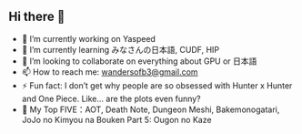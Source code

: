 ## Hi there 👋

<!--
**wandersofb/wandersofb** is a ✨ _special_ ✨ repository because its `README.md` (this file) appears on your GitHub profile.

Here are some ideas to get you started:

- 🔭 I’m currently working on ...
- 🌱 I’m currently learning ...
- 👯 I’m looking to collaborate on ...
- 🤔 I’m looking for help with ...
- 💬 Ask me about ...
- 📫 How to reach me: ...
- 😄 Pronouns: ...
- ⚡ Fun fact: ...
-->

- 🔭 I’m currently working on Yaspeed
- 🌱 I’m currently learning みなさんの日本語, CUDF, HIP
- 👯 I’m looking to collaborate on everything about GPU or 日本語
- 📫 How to reach me: wandersofb3@gmail.com
- ⚡ Fun fact: I don’t get why people are so obsessed with Hunter x Hunter and One Piece. Like… are the plots even funny?
- 🎉 My Top FIVE：AOT, Death Note, Dungeon Meshi, Bakemonogatari, JoJo no Kimyou na Bouken Part 5: Ougon no Kaze
